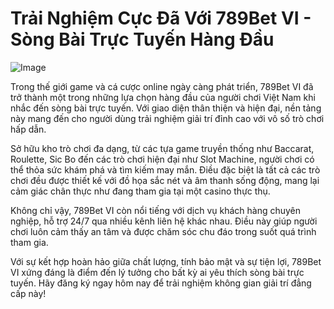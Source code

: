 # Trải Nghiệm Cực Đã Với 789Bet VI - Sòng Bài Trực Tuyến Hàng Đầu

![Image](https://github.com/user-attachments/assets/bd51ea9f-0666-407b-a7a7-98ead6de688c)

Trong thế giới game và cá cược online ngày càng phát triển, 789Bet VI đã trở thành một trong những lựa chọn hàng đầu của người chơi Việt Nam khi nhắc đến sòng bài trực tuyến. Với giao diện thân thiện và hiện đại, nền tảng này mang đến cho người dùng trải nghiệm giải trí đỉnh cao với vô số trò chơi hấp dẫn.

Sở hữu kho trò chơi đa dạng, từ các tựa game truyền thống như Baccarat, Roulette, Sic Bo đến các trò chơi hiện đại như Slot Machine, người chơi có thể thỏa sức khám phá và tìm kiếm may mắn. Điều đặc biệt là tất cả các trò chơi đều được thiết kế với đồ họa sắc nét và âm thanh sống động, mang lại cảm giác chân thực như đang tham gia tại một casino thực thụ.

Không chỉ vậy, 789Bet VI còn nổi tiếng với dịch vụ khách hàng chuyên nghiệp, hỗ trợ 24/7 qua nhiều kênh liên hệ khác nhau. Điều này giúp người chơi luôn cảm thấy an tâm và được chăm sóc chu đáo trong suốt quá trình tham gia.

Với sự kết hợp hoàn hảo giữa chất lượng, tính bảo mật và sự tiện lợi, 789Bet VI xứng đáng là điểm đến lý tưởng cho bất kỳ ai yêu thích sòng bài trực tuyến. Hãy đăng ký ngay hôm nay để trải nghiệm không gian giải trí đẳng cấp này!